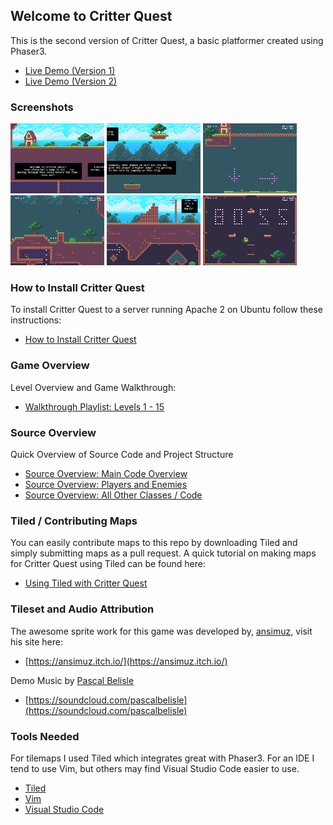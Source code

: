 ## Welcome to Critter Quest

This is the second version of Critter Quest, a basic platformer created using Phaser3.

 - [Live Demo (Version 1)](https://werkn.github.io/critter-quest/)
 - [Live Demo (Version 2)](https://werkn.github.io/critter-quest-v2/)

### Screenshots

[![alt text](./docs/screenshots/thumbnails/screenshots1_thumb.png "screenshot1")](./docs/screenshots/screenshots1.png)
[![alt text](./docs/screenshots/thumbnails/screenshots2_thumb.png "screenshot2")](./docs/screenshots/screenshots2.png)
[![alt text](./docs/screenshots/thumbnails/screenshots3_thumb.png "screenshot3")](./docs/screenshots/screenshots3.png)
[![alt text](./docs/screenshots/thumbnails/screenshots4_thumb.png "screenshot4")](./docs/screenshots/screenshots4.png)
[![alt text](./docs/screenshots/thumbnails/screenshots5_thumb.png "screenshot5")](./docs/screenshots/screenshots5.png)
[![alt text](./docs/screenshots/thumbnails/screenshots6_thumb.png "screenshot6")](./docs/screenshots/screenshots6.png)

### How to Install Critter Quest

To install Critter Quest to a server running Apache 2 on Ubuntu follow these instructions:

 - [How to Install Critter Quest](https://youtu.be/-qhKvXv37KE)


### Game Overview

Level Overview and Game Walkthrough:
 - [Walkthrough Playlist: Levels 1 - 15](https://www.youtube.com/playlist?list=PLE6vDOg2-DGBaBD1A8i-kQ-5zeSCxtqlT)
 
### Source Overview

Quick Overview of Source Code and Project Structure
 - [Source Overview: Main Code Overview](https://youtu.be/BwUd_ctzVGw)
 - [Source Overview: Players and Enemies](https://youtu.be/mpejROoIKIs)
 - [Source Overview: All Other Classes / Code](https://youtu.be/3kirp5rqM_o)

### Tiled / Contributing Maps

You can easily contribute maps to this repo by downloading Tiled and simply submitting maps as a pull request.  A quick tutorial on making maps for Critter Quest using Tiled can be found here:

 - [Using Tiled with Critter Quest](https://youtu.be/sGlBn37DqQw)

### Tileset and Audio Attribution

The awesome sprite work for this game was developed by, [ansimuz](https://ansimuz.itch.io/), visit his site here:

 - [https://ansimuz.itch.io/](https://ansimuz.itch.io/)
 
Demo Music by [Pascal Belisle](mailto:pacethemusician@hotmail.com)
 - [https://soundcloud.com/pascalbelisle](https://soundcloud.com/pascalbelisle)

### Tools Needed

For tilemaps I used Tiled which integrates great with Phaser3.  For an IDE I tend to use Vim, but others may find Visual Studio Code easier to use.

 - [Tiled](https://www.mapeditor.org/) 
 - [Vim](https://www.vim.org/download.php)
 - [Visual Studio Code](https://code.visualstudio.com/download)
